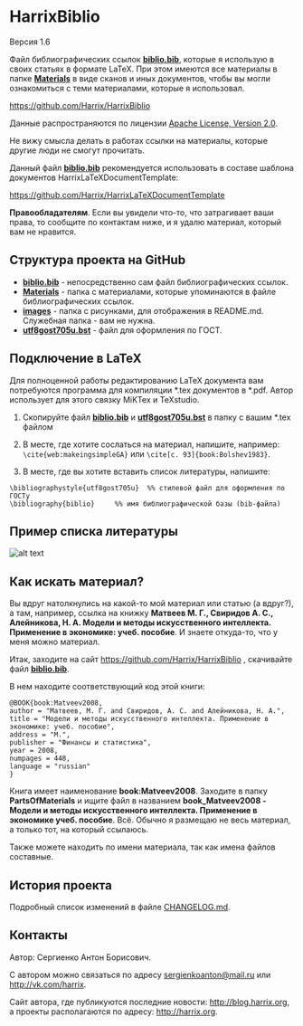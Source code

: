 HarrixBiblio
============

Версия 1.6

Файл библиографических ссылок [**biblio.bib**](../master/biblio.bib), которые я использую в своих статьях в формате LaTeX. При этом имеются все материалы в папке [**Materials**](../master/Materials) в виде сканов и иных документов, чтобы вы могли ознакомиться с теми материалами, которые я использовал.

https://github.com/Harrix/HarrixBiblio

Данные распространяются по лицензии [Apache License, Version 2.0](../master/LICENSE.txt).

Не вижу смысла делать в работах ссылки на материалы, которые другие люди не смогут прочитать.

Данный файл [**biblio.bib**](../master/biblio.bib) рекомендуется использовать в составе шаблона документов HarrixLaTeXDocumentTemplate:

https://github.com/Harrix/HarrixLaTeXDocumentTemplate

**Правообладателям**. Если вы увидели что-то, что затрагивает ваши права, то сообщите по контактам ниже, и я удалю материал, который вам не нравится.

Структура проекта на GitHub
-------------------------

- [**biblio.bib**](../master/biblio.bib) - непосредственно сам файл библиографических ссылок.
- [**Materials**](../master/Materials) - папка с материалами, которые упоминаются в файле библиографических ссылок.
- [**images**](../master/images) - папка с рисунками, для отображения в README.md. Служебная папка - вам не нужна.
- [**utf8gost705u.bst**](../master/utf8gost705u.bst) - файл для оформления по ГОСТ.

Подключение в LaTeX
-------------------

Для полноценной работы редактированию LaTeX документа вам потребуются программа для компиляции *.tex документов в *.pdf. Автор использует для этого связку MiKTex и TeXstudio.

 1. Скопируйте файл [**biblio.bib**](../master/biblio.bib) и [**utf8gost705u.bst**](../master/utf8gost705u.bst) в папку с вашим *.tex файлом
 
 2. В месте, где хотите сослаться на материал, напишите, например: `\cite{web:makeingsimpleGA}` или `\cite[с. 93]{book:Bolshev1983}`.

 3. В месте, где вы хотите вставить список литературы, напишите:
```
\bibliographystyle{utf8gost705u}  %% стилевой файл для оформления по ГОСТу
\bibliography{biblio}     %% имя библиографической базы (bib-файла)
```
	
Пример списка литературы
------------------------

![alt text](../master/images/biblio.png "Пример списка литературы")

Как искать материал?
--------------------

Вы вдруг натолкнулись на какой-то мой материал или статью (а вдруг?), а там, например, ссылка на книжку **Матвеев М. Г., Свиридов А. С., Алейникова, Н. А. Модели и методы искусственного интеллекта. Применение в экономике: учеб. пособие**. И знаете откуда-то, что у меня можно материал. 

Итак, заходите на сайт https://github.com/Harrix/HarrixBiblio , скачивайте файл [**biblio.bib**](../master/biblio.bib).

В нем находите соответствующий код этой книги:

	@BOOK{book:Matveev2008,
	author = "Матвеев, М. Г. and Свиридов, А. С. and Алейникова, Н. А.",
	title = "Модели и методы искусственного интеллекта. Применение в экономике: учеб. пособие",
	address = "М.",
	publisher = "Финансы и статистика",
	year = 2008,
	numpages = 448,
	language = "russian"
	}
	
Книга имеет наименование **book:Matveev2008**. Заходите в папку **PartsOfMaterials** и ищите файл в названием **book_Matveev2008 - Модели и методы искусственного интеллекта. Применение в экономике учеб. пособие**. Всё. Обычно я размещаю не весь материал, а только тот, на который ссылаюсь.

Также можете находить по имени материала, так как имена файлов составные.

История проекта
---------------

Подробный список изменений в файле [CHANGELOG.md](../master/CHANGELOG.md).

Контакты
--------

Автор: Сергиенко Антон Борисович.

С автором можно связаться по адресу sergienkoanton@mail.ru или  http://vk.com/harrix.

Сайт автора, где публикуются последние новости: http://blog.harrix.org, а проекты располагаются по адресу: http://harrix.org.